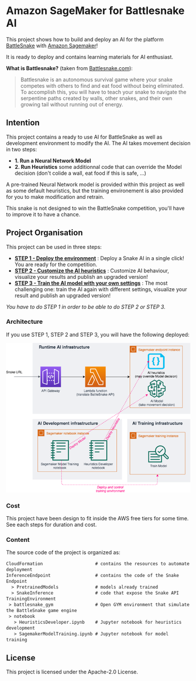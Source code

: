 # Amazon SageMaker for Battlesnake AI

This project shows how to build and deploy an AI for the platform [BattleSnake](https://play.battlesnake.com/) with [Amazon Sagemaker](https://aws.amazon.com/sagemaker/)!

It is ready to deploy and contains learning materials for AI enthusiast.

__What is Battlesnake?__ (taken from [Battlesnake.com](https://docs.battlesnake.com/rules)):

> Battlesnake is an autonomous survival game where your snake competes with others to find and eat food without being eliminated. To accomplish this, you will have to teach your snake to navigate the serpentine paths created by walls, other snakes, and their own growing tail without running out of energy.

## Intention

This project contains a ready to use AI for BattleSnake as well as development environment to modify the AI.
The AI takes movement decision in two steps:
 * __1. Run a Neural Network Model__ 
 * __2. Run Heuristics__ some additionnal code that can override the Model decision (don't colide a wall, eat food if this is safe, ...)

A pre-trained Neural Network model is provided within this project as well as some default heuristics, but the training environement is also provided for you to make modification and retrain.

This snake is not designed to win the BattleSnake competition, you'll have to improve it to have a chance.

## Project Organisation

This project can be used in three steps:

- __[STEP 1 - Deploy the environment](Documentation/DeployTheAIEndpoint.md)__ : Deploy a Snake AI in a single click! You are ready for the competition.
- __[STEP 2 - Customize the AI heuristics](Documentation/UpdateHeuristicsAndDeploy.md)__ : Customize AI behaviour, visualize your results and publish an upgraded version!
- __[STEP 3 - Train the AI model with your own settings](Documentation/TrainModelAndDeploy.md)__ : The most challenging one: train the AI again with different settings, visualize your result and publish an upgraded version!

_You have to do STEP 1 in order to be able to do STEP 2 or STEP 3._

### Architecture

If you use  STEP 1, STEP 2 and STEP 3, you will have the following deployed:

![General Architecture](Documentation/images/ArchitectureSagemakerBattleSnakeFull.png "General Architecture")

### Cost

This project have been design to fit inside the AWS free tiers for some time.
See each steps for duration and cost.

### Content

The source code of the project is organized as:

```
CloudFormation                    # contains the resources to automate deployment         
InferenceEndpoint                 # contains the code of the Snake Endpoint
  > PretrainedModels              # models already trained
  > SnakeInference                # code that expose the Snake API
TrainingEnvironment
 > battlesnake_gym                # Open GYM environment that simulate the BattleSnake game engine
 > notebook
   > HeuristicsDeveloper.ipynb    # Jupyter notebook for heuristics development
   > SagemakerModelTraining.ipynb # Jupyter notebook for model training    
```

## License

This project is licensed under the Apache-2.0 License.
